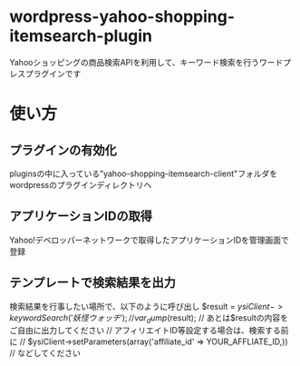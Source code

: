 wordpress-yahoo-shopping-itemsearch-plugin
==========================================

Yahooショッピングの商品検索APIを利用して、キーワード検索を行うワードプレスプラグインです

# 使い方

## プラグインの有効化
pluginsの中に入っている"yahoo-shopping-itemsearch-client"フォルダをwordpressのプラグインディレクトリへ

## アプリケーションIDの取得
Yahoo!デベロッパーネットワークで取得したアプリケーションIDを管理画面で登録

## テンプレートで検索結果を出力
検索結果を行事したい場所で、以下のように呼び出し
    $result = $ysiClient->keywordSearch('妖怪ウォッチ');
    // var_dump($result);
    // あとは$resultの内容をご自由に出力してください
    // アフィリエイトID等設定する場合は、検索する前に
    // $ysiClient->setParameters(array('affiliate_id' => YOUR_AFFLIATE_ID,))
    // などしてください

